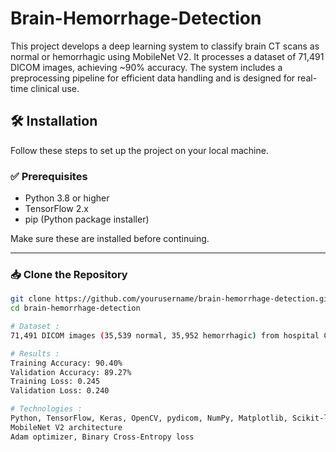 # Brain-Hemorrhage-Detection
This project develops a deep learning system to classify brain CT scans as normal or hemorrhagic using MobileNet V2. It processes a dataset of 71,491 DICOM images, achieving ~90% accuracy. The system includes a preprocessing pipeline for efficient data handling and is designed for real-time clinical use.

## 🛠️ Installation

Follow these steps to set up the project on your local machine.

### ✅ Prerequisites

- Python 3.8 or higher  
- TensorFlow 2.x  
- pip (Python package installer)

Make sure these are installed before continuing.

---

### 📥 Clone the Repository

```bash
git clone https://github.com/yourusername/brain-hemorrhage-detection.git
cd brain-hemorrhage-detection

# Dataset :
71,491 DICOM images (35,539 normal, 35,952 hemorrhagic) from hospital CT scans.

# Results :
Training Accuracy: 90.40%
Validation Accuracy: 89.27%
Training Loss: 0.245
Validation Loss: 0.240

# Technologies :
Python, TensorFlow, Keras, OpenCV, pydicom, NumPy, Matplotlib, Scikit-learn
MobileNet V2 architecture
Adam optimizer, Binary Cross-Entropy loss



